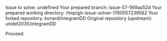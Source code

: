 Issue to solve: undefined
Your prepared branch: issue-57-569aa52d
Your prepared working directory: /tmp/gh-issue-solver-1760557239562
Your forked repository: konard/integramDD
Original repository (upstream): unidel2035/integramDD

Proceed.